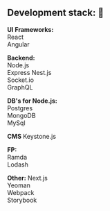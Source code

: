 ## Development stack: :metal:

**UI Frameworks:**  
React  
Angular  

**Backend:**  
Node.js  
Express
Nest.js  
Socket.io  
GraphQL  

**DB's for Node.js:**  
Postgres  
MongoDB  
MySql  

**CMS**
Keystone.js  

**FP:**  
Ramda  
Lodash  

**Other:**
Next.js  
Yeoman  
Webpack  
Storybook  
